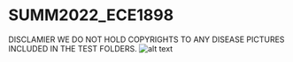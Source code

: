 # SUMM2022_ECE1898
DISCLAMIER
WE DO NOT HOLD COPYRIGHTS TO ANY DISEASE PICTURES INCLUDED IN THE TEST FOLDERS. 
![alt text](https://github.com/chien916/SUMM2022_ECE1898/blob/main/_readme/_preview1.jpg?raw=true)
